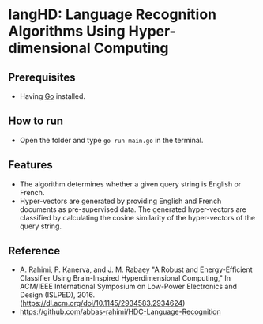 # langHD: Language Recognition Algorithms Using Hyper-dimensional Computing

## Prerequisites
- Having [Go](https://go.dev/) installed.

## How to run
- Open the folder and type ```go run main.go``` in the terminal.

## Features
- The algorithm determines whether a given query string is English or French.
- Hyper-vectors are generated by providing English and French documents as pre-supervised data. The generated hyper-vectors are classified by calculating the cosine similarity of the hyper-vectors of the query string.

## Reference
- A. Rahimi, P. Kanerva, and J. M. Rabaey "A Robust and Energy-Efficient Classifier Using Brain-Inspired Hyperdimensional Computing," In ACM/IEEE International Symposium on Low-Power Electronics and Design (ISLPED), 2016.(https://dl.acm.org/doi/10.1145/2934583.2934624)
- https://github.com/abbas-rahimi/HDC-Language-Recognition
